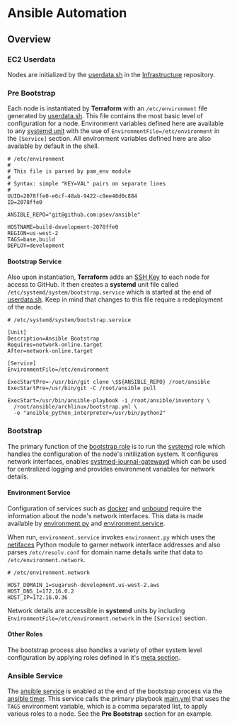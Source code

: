 # Ansible Automation

## Overview

### EC2 Userdata

Nodes are initialized by the [userdata.sh](https://github.com/psev/terraform/blob/master/scripts/userdata.sh) in the [Infrastructure](https://github.com/psev/terraform) repository.

### Pre Bootstrap

Each node is instantiated by **Terraform** with an `/etc/environment` file generated by [userdata.sh](https://github.com/psev/terraform/blob/master/scripts/userdata.sh). This file contains the most basic level of configuration for a node. Environment variables defined here are available to any [systemd unit](https://www.freedesktop.org/software/systemd/man/systemd.unit.html) with the use of `EnvironmentFile=/etc/environment` in the `[Service]` section. All environment variables defined here are also available by default in the shell.

```
# /etc/environment
#
# This file is parsed by pam_env module
#
# Syntax: simple "KEY=VAL" pairs on separate lines
#
UUID=2078ffe0-e6cf-48ab-9422-c9ee48d0c884
ID=2078ffe0

ANSIBLE_REPO="git@github.com:psev/ansible"

HOSTNAME=build-development-2078ffe0
REGION=us-west-2
TAGS=base,build
DEPLOY=development
```

#### Bootstrap Service

Also upon instantiation, **Terraform** adds an [SSH Key](https://github.com/psev/terraform/blob/master/scripts/github.key) to each node for access to GitHub. It then creates a **systemd** unit file called `/etc/systemd/system/bootstrap.service` which is started at the end of [userdata.sh](https://github.com/psev/terraform/blob/master/scripts/userdata.sh). Keep in mind that changes to this file require a redeployment of the node.

```
# /etc/systemd/system/bootstrap.service

[Unit]
Description=Ansible Bootstrap
Requires=network-online.target
After=network-online.target

[Service]
EnvironmentFile=/etc/environment

ExecStartPre=-/usr/bin/git clone \$${ANSIBLE_REPO} /root/ansible
ExecStartPre=/usr/bin/git -C /root/ansible pull

ExecStart=/usr/bin/ansible-playbook -i /root/ansible/inventory \
  /root/ansible/archlinux/bootstrap.yml \
  -e "ansible_python_interpreter=/usr/bin/python2"
```

### Bootstrap

The primary function of the [bootstrap role](https://github.com/psev/ansible/tree/master/archlinux/roles/bootstrap) is to run the [systemd](https://github.com/psev/ansible/tree/master/archlinux/roles/systemd) role which handles the configuration of the node's initilization system. It configures network interfaces, enables [systmed-journal-gatewayd](https://github.com/psev/ansible/tree/master/archlinux/roles/systemd/files/system/systemd-journal-gatewayd.socket.d) which can be used for centralized logging and provides environment variables for network details.

#### Environment Service

Configuration of services such as [docker](https://github.com/psev/ansible/tree/master/archlinux/roles/docker) and [unbound](https://github.com/psev/ansible/tree/master/archlinux/roles/unbound) require the information about the node's network interfaces. This data is made available by [environment.py](https://github.com/psev/ansible/blob/master/archlinux/roles/systemd/files/environment.py) and [environment.service](https://github.com/psev/ansible/blob/master/archlinux/roles/systemd/files/system/environment.service).

When run, `environment.service` invokes `environment.py` which uses the [netifaces](https://pypi.python.org/pypi/netifaces) Python module to garner network interface addresses and also parses `/etc/resolv.conf` for domain name details write that data to `/etc/environment.network`.

```
# /etc/environment.network

HOST_DOMAIN_1=sugarush-development.us-west-2.aws
HOST_DNS_1=172.16.0.2
HOST_IP=172.16.0.36
```

Network details are accessible in **systemd** units by including `EnvironmentFile=/etc/environment.network` in the `[Service]` section.

#### Other Roles

The bootstrap process also handles a variety of other system level configuration by applying roles defined in it's [meta section](https://github.com/psev/ansible/blob/master/archlinux/roles/bootstrap/meta/main.yml).

### Ansible Service

The [ansible service](https://github.com/psev/ansible/blob/master/archlinux/main.yml) is enabled at the end of the bootstrap process via the [ansible timer](https://github.com/psev/ansible/blob/master/archlinux/roles/systemd/files/system/ansible.timer). This service calls the primary playbook [main.yml](https://github.com/psev/ansible/blob/master/archlinux/main.yml) that uses the `TAGS` environment variable, which is a comma separated list, to apply various roles to a node. See the **Pre Bootstrap** section for an example.
